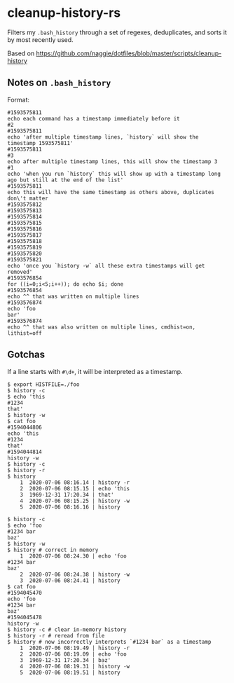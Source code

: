 # cleanup-history-rs

Filters my `.bash_history` through a set of regexes, deduplicates, and sorts it
by most recently used.

Based on https://github.com/naggie/dotfiles/blob/master/scripts/cleanup-history

## Notes on `.bash_history`

Format:

```plaintext
#1593575811
echo each command has a timestamp immediately before it
#2
#1593575811
echo 'after multiple timestamp lines, `history` will show the timestamp 1593575811'
#1593575811
#3
echo after multiple timestamp lines, this will show the timestamp 3
#1
echo 'when you run `history` this will show up with a timestamp long ago but still at the end of the list'
#1593575811
echo this will have the same timestamp as others above, duplicates don\'t matter
#1593575812
#1593575813
#1593575814
#1593575815
#1593575816
#1593575817
#1593575818
#1593575819
#1593575820
#1593575821
echo 'once you `history -w` all these extra timestamps will get removed'
#1593576854
for ((i=0;i<5;i++)); do echo $i; done
#1593576854
echo ^^ that was written on multiple lines
#1593576874
echo 'foo
bar'
#1593576874
echo ^^ that was also written on multiple lines, cmdhist=on, lithist=off
```

## Gotchas

If a line starts with `#\d+`, it will be interpreted as a timestamp.

```console
$ export HISTFILE=./foo
$ history -c
$ echo 'this
#1234
that'
$ history -w
$ cat foo
#1594044806
echo 'this
#1234
that'
#1594044814
history -w
$ history -c
$ history -r
$ history
    1  2020-07-06 08:16.14 | history -r
    2  2020-07-06 08:15.15 | echo 'this
    3  1969-12-31 17:20.34 | that'
    4  2020-07-06 08:15.25 | history -w
    5  2020-07-06 08:16.16 | history
```

```console
$ history -c
$ echo 'foo
#1234 bar
baz'
$ history -w
$ history # correct in memory
    1  2020-07-06 08:24.30 | echo 'foo
#1234 bar
baz'
    2  2020-07-06 08:24.38 | history -w
    3  2020-07-06 08:24.41 | history
$ cat foo
#1594045470
echo 'foo
#1234 bar
baz'
#1594045478
history -w
$ history -c # clear in-memory history
$ history -r # reread from file
$ history # now incorrectly interprets `#1234 bar` as a timestamp
    1  2020-07-06 08:19.49 | history -r
    2  2020-07-06 08:19.09 | echo 'foo
    3  1969-12-31 17:20.34 | baz'
    4  2020-07-06 08:19.31 | history -w
    5  2020-07-06 08:19.51 | history
```
